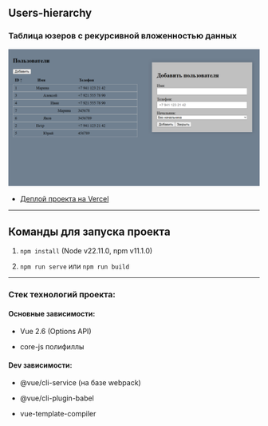 ## Users-hierarchy

### Таблица юзеров с рекурсивной вложенностью данных

![preview.png](https://github.com/Verdunner/users-hierarchy/blob/main/public/preview.png)

-   [Деплой проекта на Vercel](https://users-hierarchy.vercel.app/)

---

## Команды для запуска проекта

1. `npm install` (Node v22.11.0, npm v11.1.0)

2. `npm run serve` или `npm run build`

---

### Стек технологий проекта:

#### Основные зависимости:

-   Vue 2.6 (Options API)

-   core-js полифиллы

#### Dev зависимости:

-   @vue/cli-service (на базе webpack)

-   @vue/cli-plugin-babel

-   vue-template-compiler
